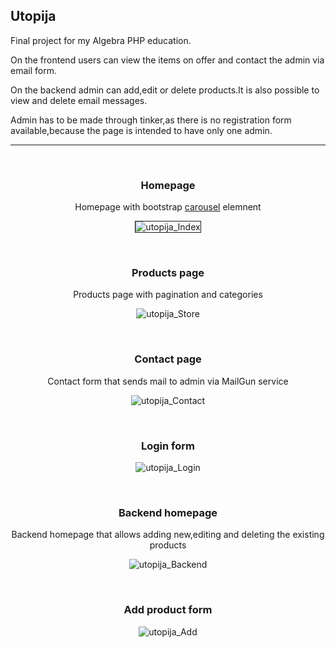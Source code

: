## Utopija 

<p>Final project for my Algebra PHP education.</p>
<p>On the frontend users can view the items on offer and contact the admin via email form.</p>
<p>On the backend admin can add,edit or delete products.It is also possible to view and delete email messages.</p>
<p>Admin has to be made through tinker,as there is no registration form available,because the page is intended to have only one admin.</p>
<hr>
<br>

<h3 align="center">Homepage</h3>
<p align="center">Homepage with bootstrap <a href="https://getbootstrap.com/docs/4.0/components/carousel/#with-controls">carousel</a> elemnent</p>
<p align="center"><img src="https://image.ibb.co/jVkhxn/utopija_Index.png" alt="utopija_Index" border="1"></p>
<br>
<h3 align="center">Products page</h3>
<p align="center">Products page with pagination and categories</p>
<p align="center"><img src="https://image.ibb.co/fKCHV7/utopija_Store.png" alt="utopija_Store" border="0"></p>
<br>
<h3 align="center">Contact page</h3>
<p align="center">Contact form that sends mail to admin via MailGun service</p>
<p align="center"><img src="https://image.ibb.co/f0bNxn/utopija_Contact.png" alt="utopija_Contact" border="0"></p>
<br>
<h3 align="center">Login form</h3>
<p align="center"><img src="https://image.ibb.co/kfwpcn/utopija_Login.png" alt="utopija_Login" border="0"></p>
<br>
<h3 align="center">Backend homepage</h3>
<p align="center">Backend homepage that allows adding new,editing and deleting the existing products</p>
<p align="center"><img src="https://image.ibb.co/gnbpcn/utopija_Backend.png" alt="utopija_Backend" border="0">
</p>
<br>
<h3 align="center">Add product form</h3>
<p align="center"><img src="https://image.ibb.co/cxG5Hn/utopija_Add.png" alt="utopija_Add" border="0"></p>






